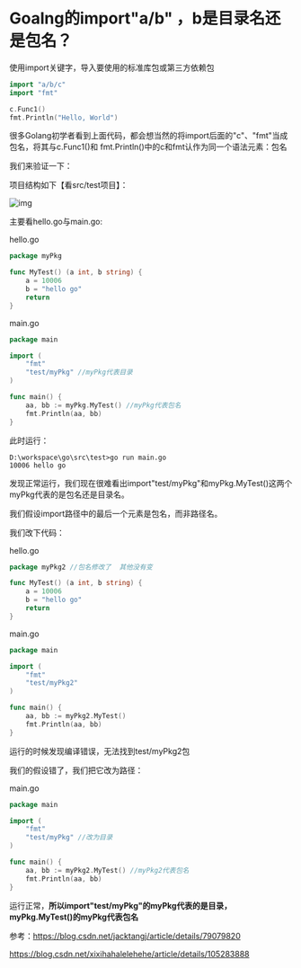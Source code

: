 #  Goalng的import"a/b" ，b是目录名还是包名？

使用import关键字，导入要使用的标准库包或第三方依赖包

```go
import "a/b/c"
import "fmt"

c.Func1()
fmt.Println("Hello, World")
```

很多Golang初学者看到上面代码，都会想当然的将import后面的"c"、"fmt"当成包名，将其与c.Func1()和 fmt.Println()中的c和fmt认作为同一个语法元素：包名

我们来验证一下：

项目结构如下【看src/test项目】：

![img](https://p1-juejin.byteimg.com/tos-cn-i-k3u1fbpfcp/462122b547174175860ddb7d3bf86ce4~tplv-k3u1fbpfcp-watermark.image)

主要看hello.go与main.go:

hello.go

```go
package myPkg

func MyTest() (a int, b string) {
	a = 10006
	b = "hello go"
	return
} 
```

main.go

```go
package main

import (
	"fmt"
	"test/myPkg" //myPkg代表目录
)

func main() {
	aa, bb := myPkg.MyTest() //myPkg代表包名
	fmt.Println(aa, bb)
} 
```

此时运行：

```
D:\workspace\go\src\test>go run main.go 
10006 hello go
```

发现正常运行，我们现在很难看出import"test/myPkg"和myPkg.MyTest()这两个myPkg代表的是包名还是目录名。

我们假设import路径中的最后一个元素是包名，而非路径名。

我们改下代码：

hello.go

```go
package myPkg2 //包名修改了  其他没有变

func MyTest() (a int, b string) {
	a = 10006
	b = "hello go"
	return
} 
```

main.go

```go
package main

import (
	"fmt"
	"test/myPkg2"
)

func main() {
	aa, bb := myPkg2.MyTest()
	fmt.Println(aa, bb)
} 
```

运行的时候发现编译错误，无法找到test/myPkg2包

我们的假设错了，我们把它改为路径：

main.go

```go
package main

import (
	"fmt"
	"test/myPkg" //改为目录
)

func main() {
	aa, bb := myPkg2.MyTest() //myPkg2代表包名
	fmt.Println(aa, bb)
} 
```

运行正常，**所以import"test/myPkg"的myPkg代表的是目录，myPkg.MyTest()的myPkg代表包名**

参考：https://blog.csdn.net/jacktangj/article/details/79079820

https://blog.csdn.net/xixihahalelehehe/article/details/105283888